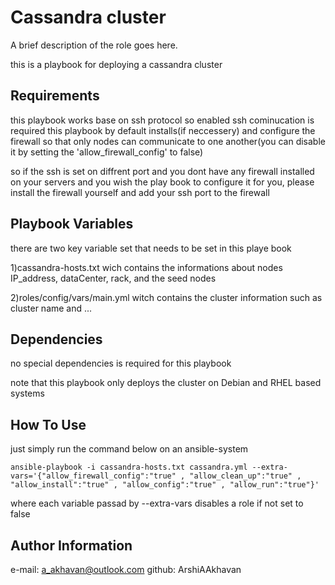 Cassandra cluster
=========

A brief description of the role goes here.

this is a playbook for deploying a cassandra cluster

Requirements
------------

this playbook works base on ssh protocol so enabled ssh cominucation is required
this playbook by default installs(if neccessery) and configure the firewall so that only nodes can communicate to one another(you can disable it by setting the 'allow_firewall_config' to false)

so if the ssh is set on diffrent port and you dont have any firewall installed on your servers and you wish the play book to configure it for you, please install the firewall yourself and add your ssh port to the firewall

Playbook Variables
--------------

there are two key variable set that needs to be set in this playe book

1)cassandra-hosts.txt wich contains the informations about nodes IP_address, dataCenter, rack, and the seed nodes 

2)roles/config/vars/main.yml witch contains the cluster information such as cluster name and ...

Dependencies
------------

no special dependencies is required for this playbook

note that this playbook only deploys the cluster on Debian and RHEL based systems

How To Use
----------------

just simply run the command below on an ansible-system
```
ansible-playbook -i cassandra-hosts.txt cassandra.yml --extra-vars='{"allow_firewall_config":"true" , "allow_clean_up":"true" , "allow_install":"true" , "allow_config":"true" , "allow_run":"true"}'
```
where each variable passad by --extra-vars disables a role if not set to false

Author Information
------------------

e-mail: a_akhavan@outlook.com
github: ArshiAAkhavan

